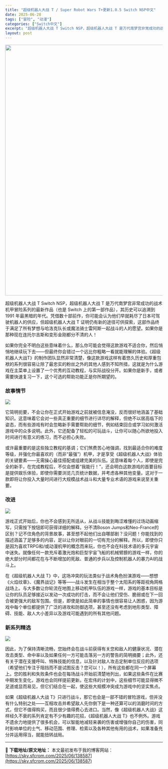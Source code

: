 ```yaml
---
title: "超级机器人大战 T / Super Robot Wars T+更新1.0.5 Switch NSP中文"
date: 2025-06-28
tags: ["冒险", "动漫"]
categories: ["Switch中文"]
excerpt: "超级机器人大战 T Switch NSP，超级机器人大战 T 是万代南梦宫非常成功的战术机甲冒险系列的最新作品（也是 Switch 上的第一部作品），其历史可以追溯到 1991 年最黑暗的年代。凭借数十部前作，你可能会认为他们早就耗尽了日本可驾驶机器人的供应，但超级机器人大战 T 证明仍有新的途径可&hellip;"
layout: post
---
```


<img class="aligncenter size-full wp-image-138588" src="https://sky.sfcrom.com/wp-content/uploads/2025/06/202506280857593.webp" alt="" width="550" height="800" />

超级机器人大战 T Switch NSP，超级机器人大战 T 是万代南梦宫非常成功的战术机甲冒险系列的最新作品（也是 Switch 上的第一部作品），其历史可以追溯到 1991 年最黑暗的年代。凭借数十部前作，你可能会认为他们早就耗尽了日本可驾驶机器人的供应，但超级机器人大战 T 证明仍有新的途径可供探索，这部作品终于满足了所有梦想与哈洛克队长或魔法骑士雷阿斯一起战斗的人的愿望。如果你是那种现在连托尔吉斯和变形金刚都分不清的人！

如果你完全不明白这些意味着什么，那么你可能会觉得这款游戏不适合你，然后悄悄地继续玩下去——但最终你会错过一个远比你粗略一看就能理解的体验。《超级机器人大战T》的制作团队显然非常清楚，像这款游戏这样有着悠久历史和厚重包袱的系列很容易让除了最忠实的粉丝之外的其他人感到不知所措，这就是为什么游戏在主菜单上设置了一个优秀的互动教程，与实际战役分开。如果你是新手，或者需要快速复习一下，这个可选的帮助功能正是你所期望的。
<h3>故事情节</h3>
<img src="https://img-eshop.cdn.nintendo.net/i/4e20966c61e9df3177067ceca996fba60878bf392a9eb76425b6222bff32b23c.jpg?w=1000" />

它简明扼要，不会让你在正式开始游戏之前就被信息淹没，反而很好地涵盖了基础知识。这意味着它会对一些真正重要的细节进行详尽的解释，但绝不以居高临下的姿态，而有些游戏有时会忽略新手需要帮助的细节，例如结束回合或学习如何激活游戏中的众多说明。此外，它还配备了轻松的可玩战斗，让你可以随心所欲地投入时间进行有意义的练习，而不必担心失败。

或许最重要的是这些独立教程的基调；它们煞费苦心地强调，找到最适合你的难度等级，并强化你最喜欢的（而非“最强”）机甲，才是享受《超级机器人大战》体验的关键要素——无需操心最佳搭配或组建完美的队伍。这意味着每个人，即使是完全的新手，在完成教程后，不仅会想着“我能行！”，还会明白这款游戏的首要目标是提供娱乐体验，即使你需要浏览几页统计数据，并考虑各种其他变量。这对于一款即将让你投入大量时间进行大规模战术战斗和大量专业术语的游戏来说至关重要。
<h3>改进</h3>
<img src="https://img-eshop.cdn.nintendo.net/i/348bdb9689acd6383a2dcd12932f4f61e9c6997480698fbf2bd8d5f01a11a02b.jpg?w=1000" />

游戏正式开始后，你也不会感到无所适从，从战斗技能到晦涩难懂的过场动画缩写，只需按下按钮即可获得详细的解释。分不清Boson Jumps和Neo-France的区别？记不住角色的背景故事，甚至想不起他们出自哪部剧？没问题！你能找到的描述涵盖了足够多的内容，足以让你对眼前的一切有充分的解释。所以，即使你只是因为喜欢TRPG和/或动漫机甲的概念而来玩，你也不会在科技术语的多元宇宙中迷失。就像任何一款充斥着激光炮和巨型宇宙飞船的机械臂膀的游戏一样，你的绝大部分时间都花在与不断增加的死敌、普通的步兵以及控制机器人的暴力AI的战斗上。

在《超级机器人大战 T》中，这场冲突的玩法类似于战术角色扮演游戏——想想《火焰纹章》、《魔界战记》等等——战斗发生在相当于整个太阳系的等距视角网格战场上。与大多数让你轮流在地图上移动机甲队伍的游戏一样，游戏的基本目标是让你的队员足够接近以发动一次成功的打击，而不会让他们受伤、脆弱或在下一回合被更强大的敌军包围。但是，即使是如此简单的事情也很容易让人困惑，因为游戏中每个单位都提供了广泛的进攻和防御选项，甚至还没有考虑到地形类型、障碍、技能、敌人大小差异以及游戏可能遇到的所有其他问题。
<h3>新系列精选</h3>
<img src="https://img-eshop.cdn.nintendo.net/i/7dad3516237c0e1e4b08c7567388a19f8c99976b14d49a297f5a291e85160626.jpg?w=1000" />

因此，为了保持清晰流畅，您始终会在战斗前获得有关您和敌人的健康状况、潜在攻击类型、命中率以及如果任何一方可能击落另一方的警告的简明摘要；此外，还有关于潜在支援呼叫、特殊技能的信息，以及针对敌人攻击定制单位反应的选项（希望他们专注于阻挡而不是试图反击？您可以！），所有这些都在同一个屏幕上。您的胜利和失败条件也会在每场战斗开始前清楚地列出，如果这些条件在比赛中期发生变化，游戏也会同样提前更新。在宏伟的计划中，这些细节可能显得微不足道或显而易见，但它们结合在一起，使这些大规模冲突成为游戏中的坚实焦点。

如果《超级机器人大战 T》只进行战斗，那它也会是一部不错的冒险游戏，但并没有什么特别之处——互相攻击并希望敌人先你倒下是一种还算可以的消磨时间的方式，但它不值得购买，而且很少值得费心去进口。当然，像《超级机器人大战》这样经久不衰的系列肯定有不少有趣的花招，《超级机器人大战 T》也不例外。游戏不遗余力地提供了很多机会，可以智能地减轻来袭的伤害或增强你自己的伤害，同时影响单位的士气、移动范围、修理、检索以及各种其他有用的战术，如果准备充分并运用得当，就能扭转战局。

---
📖 **下载地址/原文地址：** 本文最初发布于我的博客网站：[https://sky.sfcrom.com/2025/06/138587](https://sky.sfcrom.com/2025/06/138587)
